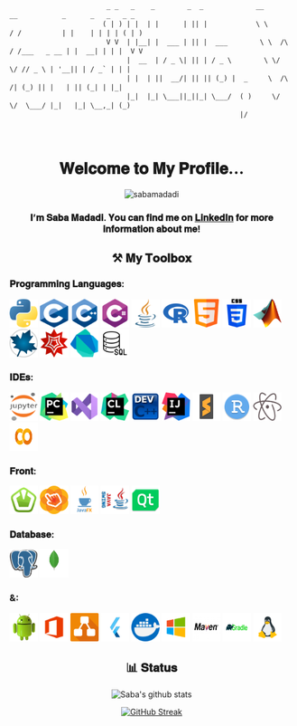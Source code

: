 ``````
                                                     
                        _ _   _    _        _  _             __          __           _      _   _   _ _ 
                       ( | ) | |  | |      | || |            \ \        / /          | |    | | | | ( | )
                        V V  | |__| |  ___ | || |  ___        \ \  /\  / /___   _ __ | |  __| | | |  V V 
                             |  __  | / _ \| || | / _ \        \ \/  \/ // _ \ | '__|| | / _` | | |      
                             | |  | ||  __/| || || (_) |  _     \  /\  /| (_) || |   | || (_| | |_|      
                             |_|  |_| \___||_||_| \___/  ( )     \/  \/  \___/ |_|   |_| \__,_| (_)      
                                                         |/                                              
                                                                             
                       
``````     
<h1 align="center" title="Happy to see you here :)"> 𝐖𝐞𝐥𝐜𝐨𝐦𝐞 𝐭𝐨 𝐌𝐲 𝐏𝐫𝐨𝐟𝐢𝐥𝐞... </h1>
<p align="center"> <img src="https://komarev.com/ghpvc/?username=sabamadadi&label=Profile%20views&color=0e75b6&style=flat" alt="sabamadadi" /> </p>
<h3 align="center">𝐈’𝐦 𝐒𝐚𝐛𝐚 𝐌𝐚𝐝𝐚𝐝𝐢. 𝐘𝐨𝐮 𝐜𝐚𝐧 𝐟𝐢𝐧𝐝 𝐦𝐞 𝐨𝐧 <a href="https://www.linkedin.com/in/sabamadadi" target="_blank">𝐋𝐢𝐧𝐤𝐞𝐝𝐈𝐧</a> 𝐟𝐨𝐫 𝐦𝐨𝐫𝐞 𝐢𝐧𝐟𝐨𝐫𝐦𝐚𝐭𝐢𝐨𝐧 𝐚𝐛𝐨𝐮𝐭 𝐦𝐞! </h3>


<h2 align="center" title=""> ⚒️ 𝐌𝐲 𝐓𝐨𝐨𝐥𝐛𝐨𝐱 </h2>
<h3 align="left" title=""> 𝐏𝐫𝐨𝐠𝐫𝐚𝐦𝐦𝐢𝐧𝐠 𝐋𝐚𝐧𝐠𝐮𝐚𝐠𝐞𝐬: </h3>

<a> <img src="Icons/Python.png" alt="blender" width="50" height="50"/> </a> <a target="_blank" rel="noreferrer"> <img src="Icons/C (PL).png" alt="blender" width="50" height="50"/> </a>  <a> <img src="Icons/C++.png" alt="blender" width="50" height="50"/> </a> <a> <img src="Icons/Csharp.png" alt="blender" width="50" height="50"/> </a> <a> <img src="Icons/Java.png" alt="blender" width="50" height="50"/> </a> <a> <img src="Icons/R.png" alt="blender" width="50" height="50"/> </a> <a> <img src="Icons/Html.png" alt="blender" width="50" height="50"/> </a> <a > <img src="Icons/CSS.png" alt="blender" width="50" height="50"/> </a> <a> <img src="Icons/Matlab.png" alt="blender" width="50" height="50"/> </a> <a> <img src="Icons/Maple.png" alt="blender" width="50" height="50"/> </a> <a> <img src="Icons/WM.webp" alt="blender" width="50" height="50"/> </a> <a> <img src="Icons/Dart.png" alt="blender" width="50" height="50"/> </a> <a> <img src="Icons/SQL.png" alt="blender" width="50" height="50"/> </a>

<h3 align="left" title=""> 𝐈𝐃𝐄𝐬: </h3>
<p align="left"> <a> <img src="Icons/Jupyter.png" alt="blender" width="50" height="50"/> </a>  <a> <img src="Icons/PyCharm.png" alt="blender" width="50" height="50"/> </a> <a> <img src="Icons/VS.png" alt="blender" width="50" height="50"/> </a>  <a> <img src="Icons/CLion.png" alt="blender" width="50" height="50"/> </a> <a> <img src="Icons/DEV.png" alt="blender" width="50" height="50"/> </a> <a> <img src="Icons/IJ.png" alt="blender" width="50" height="50"/> </a> <a> <img src="Icons/Sublime Text.png" alt="blender" width="50" height="50"/> </a> <a> <img src="Icons/Rstudio.png" alt="blender" width="50" height="50"/> </a> <a> <img src="Icons/Atom.png" alt="blender" width="50" height="50"/> </a> <a> <img src="Icons/Colab.png" alt="blender" width="50" height="50"/> </a>

<h3 align="left" title=""> 𝐅𝐫𝐨𝐧𝐭: </h3>
<p align="left"> <a> <img src="Icons/SFML.png" alt="blender" width="50" height="50"/> </a> <a> <img src="Icons/Scene Builder.webp" alt="blender" width="50" height="50"/> </a> <a> <img src="Icons/JavaFX.png" alt="blender" width="50" height="50"/> </a> <a> <img src="Icons/Swing.png" alt="blender" width="50" height="50"/> </a> <a> <img src="Icons/QT.png" alt="blender" width="50" height="50"/> </a> </details>

<h3 align="left" title=""> 𝐃𝐚𝐭𝐚𝐛𝐚𝐬𝐞: </h3>
<p align="left"> <a> <img src="Icons/pgAdmin.png" alt="blender" width="50" height="50"/> </a> <a> <img src="Icons/Mongo.png" alt="blender" width="50" height="50"/> </a>
  
<h3 align="left" title=""> &: </h3>
<p align="left"> <a> <img src="Icons/Android.png" alt="blender" width="50" height="50"/> </a> <a> <img src="Icons/Office.png" alt="blender" width="50" height="50"/> </a> <a> <img src="Icons/Diagrams.png" alt="blender" width="50" height="50"/> </a>  <a> <img src="Icons/Flutter.png" alt="blender" width="50" height="50"/> </a>  <a> <img src="Icons/Docker.png" alt="blender" width="50" height="50"/> </a>   <a> <img src="Icons/Windows.png" alt="blender" width="50" height="50"/> </a>  <a> <img src="Icons/Maven.jpg" alt="blender" width="50" height="50"/> </a>  <a> <img src="Icons/Gradle.png" alt="blender" width="50" height="50"/> </a>  <a> <img src="Icons/Linux.png" alt="blender" width="50" height="50"/> </a></details>









<h2 align="center" > 📊 𝐒𝐭𝐚𝐭𝐮𝐬 </h2>

<p align="center"><img src="https://github-readme-stats.vercel.app/api?username=sabamadadi&show_icons=true&theme=tokyonight" alt="Saba's github stats">
</p>

<p align="center">
  <a href="https://git.io/streak-stats">
    <img src="https://github-readme-streak-stats.herokuapp.com?user=sabamadadi&theme=cyber-streakglow&hide_border=true" alt="GitHub Streak" />
  </a>
</p>

